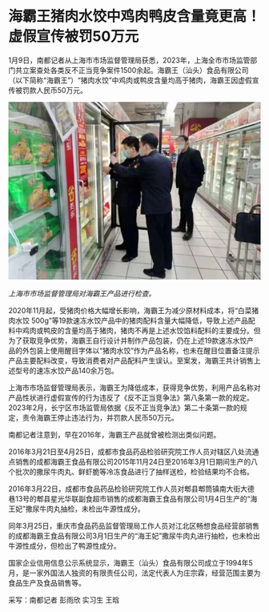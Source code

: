 # 海霸王猪肉水饺中鸡肉鸭皮含量竟更高！虚假宣传被罚50万元

1月9日，南都记者从上海市市场监督管理局获悉，2023年，上海全市市场监管部门共立案查处各类反不正当竞争案件1500余起。海霸王（汕头）食品有限公司（以下简称“海霸王”）“猪肉水饺”中鸡肉或鸭皮含量均高于猪肉，海霸王因虚假宣传被罚款人民币50万元。

![c6149106adae46813b3995cbe33920c3.jpg](https://raw.githubusercontent.com/qqhsx/qqnews_image/main/2024/01/09/海霸王猪肉水饺中鸡肉鸭皮含量竟更高！虚假宣传被罚50万元/c6149106adae46813b3995cbe33920c3.jpg)

_上海市市场监督管理局对海霸王产品进行检查。_

2020年11月起，受猪肉价格大幅增长影响，海霸王为减少原材料成本，将“白菜猪肉水饺
500g”等19款速冻水饺产品中的猪肉配料含量大幅降低，导致上述产品配料中鸡肉或鸭皮的含量均高于猪肉，猪肉不再是上述水饺馅料配料的主要成分。但为了获取竞争优势，海霸王自行设计并制作产品包装，仍在上述19款速冻水饺产品的外包装上使用醒目字体以“猪肉水饺”作为产品名称，也未在醒目位置备注提示产品主要配料改变，导致消费者对产品配料产生误认。至案发，海霸王共计销售上述型号的速冻水饺产品140余万包。

上海市市场监督管理局表示，海霸王为降低成本，获得竞争优势，利用产品名称对产品性状进行虚假宣传的行为违反了《反不正当竞争法》第八条第一款的规定。2023年2月，长宁区市场监管局依据《反不正当竞争法》第二十条第一款的规定，责令海霸王停止违法行为，并罚款人民币50万元。

南都记者注意到，早在2016年，海霸王产品就曾被检测出类似问题。

2016年3月21日至4月25日，成都市食品药品检验研究院工作人员对辖区八处流通点销售的成都海霸王食品有限公司2015年11月24日至2016年3月1日期间生产的八个批次的撒尿牛肉丸、鲜虾脆等冷冻食品进行了抽样送检，检验结果均不合格。

2016年3月22日，成都市食品药品检验研究院工作人员对郫县郫筒镇南大街大德巷13号的郫县星光华联副食超市销售的成都海霸王食品有限公司1月4日生产的“海王妃”撒尿牛肉丸抽检，未检出牛源性成分。

同年3月25日，重庆市食品药品监督管理局工作人员对江北区畅想食品经营部销售的成都海霸王食品有限公司3月1日生产的“海王妃”撒尿牛肉丸进行抽检，也未检出牛源性成分，但检出了鸭源性成分。

国家企业信用信息公示系统显示，海霸王（汕头）食品有限公司成立于1994年5月，是一家外国法人独资的有限责任公司，法定代表人为庄宗霖，经营范围主要为食品生产及食品销售等。

采写：南都记者 彭雨欣 实习生 王晗


